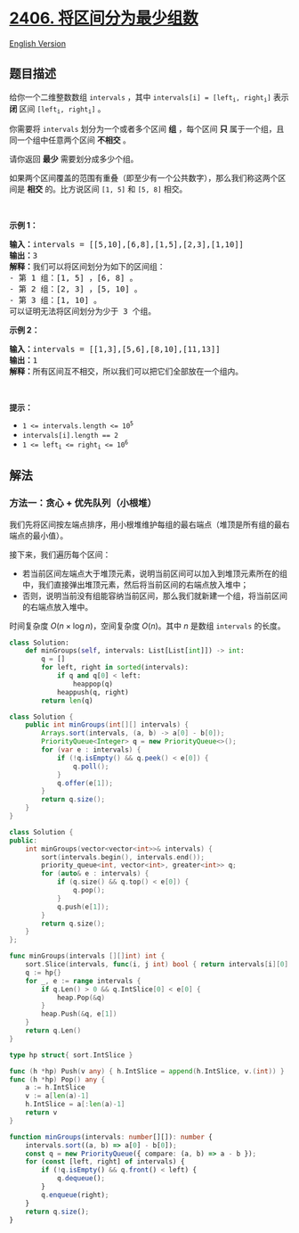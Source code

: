 # [2406. 将区间分为最少组数](https://leetcode.cn/problems/divide-intervals-into-minimum-number-of-groups)

[English Version](/solution/2400-2499/2406.Divide%20Intervals%20Into%20Minimum%20Number%20of%20Groups/README_EN.md)

<!-- tags:贪心,数组,双指针,前缀和,排序,堆（优先队列） -->

<!-- difficulty:中等 -->

## 题目描述

<!-- 这里写题目描述 -->

<p>给你一个二维整数数组&nbsp;<code>intervals</code>&nbsp;，其中&nbsp;<code>intervals[i] = [left<sub>i</sub>, right<sub>i</sub>]</code>&nbsp;表示 <strong>闭</strong>&nbsp;区间&nbsp;<code>[left<sub>i</sub>, right<sub>i</sub>]</code>&nbsp;。</p>

<p>你需要将&nbsp;<code>intervals</code> 划分为一个或者多个区间&nbsp;<strong>组</strong>&nbsp;，每个区间 <b>只</b>&nbsp;属于一个组，且同一个组中任意两个区间 <strong>不相交</strong>&nbsp;。</p>

<p>请你返回 <strong>最少</strong>&nbsp;需要划分成多少个组。</p>

<p>如果两个区间覆盖的范围有重叠（即至少有一个公共数字），那么我们称这两个区间是 <strong>相交</strong>&nbsp;的。比方说区间&nbsp;<code>[1, 5]</code> 和&nbsp;<code>[5, 8]</code>&nbsp;相交。</p>

<p>&nbsp;</p>

<p><strong>示例 1：</strong></p>

<pre>
<b>输入：</b>intervals = [[5,10],[6,8],[1,5],[2,3],[1,10]]
<b>输出：</b>3
<b>解释：</b>我们可以将区间划分为如下的区间组：
- 第 1 组：[1, 5] ，[6, 8] 。
- 第 2 组：[2, 3] ，[5, 10] 。
- 第 3 组：[1, 10] 。
可以证明无法将区间划分为少于 3 个组。
</pre>

<p><strong>示例 2：</strong></p>

<pre>
<b>输入：</b>intervals = [[1,3],[5,6],[8,10],[11,13]]
<b>输出：</b>1
<b>解释：</b>所有区间互不相交，所以我们可以把它们全部放在一个组内。</pre>

<p>&nbsp;</p>

<p><strong>提示：</strong></p>

<ul>
	<li><code>1 &lt;= intervals.length &lt;= 10<sup>5</sup></code></li>
	<li><code>intervals[i].length == 2</code></li>
	<li><code>1 &lt;= left<sub>i</sub> &lt;= right<sub>i</sub> &lt;= 10<sup>6</sup></code></li>
</ul>

## 解法

### 方法一：贪心 + 优先队列（小根堆）

我们先将区间按左端点排序，用小根堆维护每组的最右端点（堆顶是所有组的最右端点的最小值）。

接下来，我们遍历每个区间：

-   若当前区间左端点大于堆顶元素，说明当前区间可以加入到堆顶元素所在的组中，我们直接弹出堆顶元素，然后将当前区间的右端点放入堆中；
-   否则，说明当前没有组能容纳当前区间，那么我们就新建一个组，将当前区间的右端点放入堆中。

时间复杂度 $O(n \times \log n)$，空间复杂度 $O(n)$。其中 $n$ 是数组 `intervals` 的长度。

<!-- tabs:start -->

```python
class Solution:
    def minGroups(self, intervals: List[List[int]]) -> int:
        q = []
        for left, right in sorted(intervals):
            if q and q[0] < left:
                heappop(q)
            heappush(q, right)
        return len(q)
```

```java
class Solution {
    public int minGroups(int[][] intervals) {
        Arrays.sort(intervals, (a, b) -> a[0] - b[0]);
        PriorityQueue<Integer> q = new PriorityQueue<>();
        for (var e : intervals) {
            if (!q.isEmpty() && q.peek() < e[0]) {
                q.poll();
            }
            q.offer(e[1]);
        }
        return q.size();
    }
}
```

```cpp
class Solution {
public:
    int minGroups(vector<vector<int>>& intervals) {
        sort(intervals.begin(), intervals.end());
        priority_queue<int, vector<int>, greater<int>> q;
        for (auto& e : intervals) {
            if (q.size() && q.top() < e[0]) {
                q.pop();
            }
            q.push(e[1]);
        }
        return q.size();
    }
};
```

```go
func minGroups(intervals [][]int) int {
	sort.Slice(intervals, func(i, j int) bool { return intervals[i][0] < intervals[j][0] })
	q := hp{}
	for _, e := range intervals {
		if q.Len() > 0 && q.IntSlice[0] < e[0] {
			heap.Pop(&q)
		}
		heap.Push(&q, e[1])
	}
	return q.Len()
}

type hp struct{ sort.IntSlice }

func (h *hp) Push(v any) { h.IntSlice = append(h.IntSlice, v.(int)) }
func (h *hp) Pop() any {
	a := h.IntSlice
	v := a[len(a)-1]
	h.IntSlice = a[:len(a)-1]
	return v
}
```

```ts
function minGroups(intervals: number[][]): number {
    intervals.sort((a, b) => a[0] - b[0]);
    const q = new PriorityQueue({ compare: (a, b) => a - b });
    for (const [left, right] of intervals) {
        if (!q.isEmpty() && q.front() < left) {
            q.dequeue();
        }
        q.enqueue(right);
    }
    return q.size();
}
```

<!-- tabs:end -->

<!-- end -->
